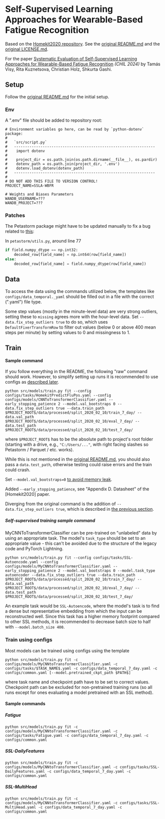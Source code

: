 # Self-Supervised Learning Approaches for Wearable-Based Fatigue Recognition

Based on the [Homekit2020 repository](https://github.com/behavioral-data/Homekit2020). See the [original README.md](ORIGINAL_README.md) and the [original LICENSE.md](ORIGINAL_LICENSE.md).

For the paper [Systematic Evaluation of Self-Supervised Learning Approaches for Wearable-Based Fatigue Recognition](https://raw.githubusercontent.com/mlresearch/v248/main/assets/visy24a/visy24a.pdf) _(CHIL 2024)_ by Tamás Visy, Rita Kuznetsova, Christian Holz, Shkurta Gashi.

## Setup

Follow the [original README.md](ORIGINAL_README.md) for the initial setup.

### Env

A ".env" file should be added to repository root:
```
# Environment variables go here, can be read by `python-dotenv` package:
#
#   `src/script.py`
#   ----------------------------------------------------------------
#    import dotenv
#
#    project_dir = os.path.join(os.path.dirname(__file__), os.pardir)
#    dotenv_path = os.path.join(project_dir, '.env')
#    dotenv.load_dotenv(dotenv_path)
#   ----------------------------------------------------------------
#
# DO NOT ADD THIS FILE TO VERSION CONTROL!
PROJECT_NAME=SSLA-WBFR

# Weights and Biases Parameters
WANDB_USERNAME=???
WANDB_PROJECT=???
```

### Patches

The Petastorm package might have to be updated manually to fix a bug related to [this](https://github.com/numpy/numpy/issues/9464):

In `petastorm/utils.py`, around line 77
```python
if field.numpy_dtype == np.int32:
    decoded_row[field_name] = np.int64(row[field_name])
else:
    decoded_row[field_name] = field.numpy_dtype(row[field_name])
```

## Data

To access the data using the commands utilized below, the templates like `configs/data_temporal._yaml` should be filled out in a file with the correct (".yaml") file type.

Some step values (mostly in the minute-level data) are very strong outliers, setting these to `missing` agrees more with the hour-level data.
Set `--data.fix_step_outliers true` to do so, which uses `DefaultFixerTransformRow` to filter out values (below 0 or above 400 mean steps per minute) by setting values to 0 and missingness to 1.

## Train

#### Sample command
If you follow everything in the README, the following "raw" command should work. However, to simplify setting up runs it is recommended to use configs as [described later](#train-using-configs).

```commandline
python src/models/train.py fit --config configs/tasks/HomekitPredictFluPos.yaml --config configs/models/CNNToTransformerClassifier.yaml --early_stopping_patience 2 --model.val_bootstraps 0 --data.fix_step_outliers true --data.train_path $PROJECT_ROOT$/data/processed/split_2020_02_10/train_7_day/ --data.val_path $PROJECT_ROOT$/data/processed/split_2020_02_10/eval_7_day/ --data.test_path $PROJECT_ROOT$/data/processed/split_2020_02_10/test_7_day/
```
where `$PROJECT_ROOT$` has to be the absolute path to project's root folder (starting with a drive, e.g., `"C:/Users/..."`, with right facing slashes so Petastorm / Parquet / etc. works).

While this is not mentioned in the [original README.md](ORIGINAL_README.md), you should also pass a `data.test_path`, otherwise testing could raise errors and the train could crash.

Set `--model.val_bootstraps=0` [to avoid memory leak](https://github.com/behavioral-data/Homekit2020/issues/13).

Added `--early_stopping_patience`, see "Appendix D. Datasheet" of the [Homekit2020] paper.

Diverging from the original command is the addition of `--data.fix_step_outliers true`, which is described in [the previous section](#data).

##### Self-supervised training sample command

MyCNNToTransformerClassifier can be pre-trained on "unlabeled" data by using an appropriate task. The model's `task_type` should be set to an appropriate value - this can't be avoided due to the structure of the legacy code and PyTorch Lightning.

```commandline
python src/models/train.py fit --config configs/tasks/SSL-Autoencode.yaml --config configs/models/MyCNNtoTransformerClassifier.yaml --early_stopping_patience 2 --model.val_bootstraps 0 --model.task_type autoencoder --data.fix_step_outliers true --data.train_path $PROJECT_ROOT$/data/processed/split_2020_02_10/train_7_day/ --data.val_path $PROJECT_ROOT$/data/processed/split_2020_02_10/eval_7_day/ --data.test_path $PROJECT_ROOT$/data/processed/split_2020_02_10/test_7_day/
```

An example task would be `SSL-Autoencode`, where the model's task is to find a dense but representative embedding from which the input can be reconstructed well.
Since this task has a higher memory footprint compared to other SSL methods, it is recommended to decrease batch size to half with `--model.batch_size 400`.

### Train using configs

Most models can be trained using configs using the template
```commandline
python src/models/train.py fit -c configs/models/MyCNNtoTransformerClassifier.yaml -c configs/tasks/$TASK_NAME$.yaml -c configs/data_temporal_7_day.yaml -c configs/common.yaml [--model.pretrained_ckpt_path $PATH$]
```
where task name and checkpoint path have to be set to correct values. Checkpoint path can be excluded for non-pretrained training runs (so all runs except for ones evaluating a model pretrained with an SSL method).

#### Sample commands
##### Fatigue
```commandline
python src/models/train.py fit -c configs/models/MyCNNtoTransformerClassifier.yaml -c configs/tasks/Fatigue.yaml -c configs/data_temporal_7_day.yaml -c configs/common.yaml
```

##### SSL-DailyFeatures
```commandline
python src/models/train.py fit -c configs/models/MyCNNtoTransformerClassifier.yaml -c configs/tasks/SSL-DailyFeatures.yaml -c configs/data_temporal_7_day.yaml -c configs/common.yaml
```

##### SSL-MultiHead
```commandline
python src/models/train.py fit -c configs/models/MyCNNtoTransformerClassifier.yaml -c configs/tasks/SSL-MultiHead.yaml -c configs/data_temporal_7_day.yaml -c configs/common.yaml
```
